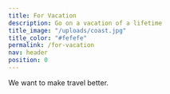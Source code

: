 ```yaml
---
title: For Vacation
description: Go on a vacation of a lifetime
title_image: "/uploads/coast.jpg"
title_color: "#fefefe"
permalink: /for-vacation
nav: header
position: 0
---
```


We want to make travel better.
